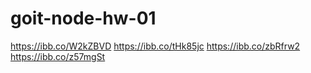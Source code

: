 # goit-node-hw-01

https://ibb.co/W2kZBVD
https://ibb.co/tHk85jc
https://ibb.co/zbRfrw2
https://ibb.co/z57mgSt
